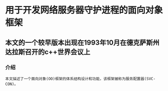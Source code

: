 # 用于开发网络服务器守护进程的面向对象框架

## 本文的一个较早版本出现在1993年10月在德克萨斯州达拉斯召开的c++世界会议上

### 介绍

```
本文描述了一个面向对象(OO)框架的体系结构设计和功能，该框架被称为服务配置器(SVC-CON)。
```
